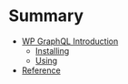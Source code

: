 # Summary

* [WP GraphQL Introduction](README.md)
   * [Installing](installing.md)
   * [Using](using.md)
* [Reference](methods.md)

